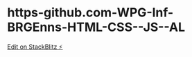 # https-github.com-WPG-Inf-BRGEnns-HTML-CSS--JS--AL

[Edit on StackBlitz ⚡️](https://stackblitz.com/edit/web-platform-3pfnde)